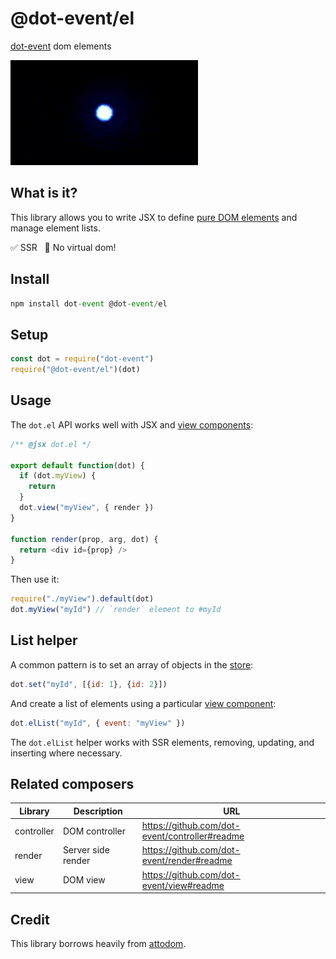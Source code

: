 # @dot-event/el

[dot-event](https://github.com/dot-event/dot-event#readme) dom elements

![element](element.gif)

## What is it?

This library allows you to write JSX to define [pure DOM elements](https://developer.mozilla.org/en-US/docs/Web/API/Element) and manage element lists.

✅ SSR &nbsp; 🚫 No virtual dom!

## Install

```js
npm install dot-event @dot-event/el
```

## Setup

```js
const dot = require("dot-event")
require("@dot-event/el")(dot)
```

## Usage

The `dot.el` API works well with JSX and [view components](https://github.com/dot-event/view):

```js
/** @jsx dot.el */

export default function(dot) {
  if (dot.myView) {
    return
  }
  dot.view("myView", { render })
}

function render(prop, arg, dot) {
  return <div id={prop} />
}
```

Then use it:

```js
require("./myView").default(dot)
dot.myView("myId") // `render` element to #myId
```

## List helper

A common pattern is to set an array of objects in the [store](https://github.com/dot-event/store):

```js
dot.set("myId", [{id: 1}, {id: 2}])
```

And create a list of elements using a particular [view component](https://github.com/dot-event/view):

```js
dot.elList("myId", { event: "myView" })
```

The `dot.elList` helper works with SSR elements, removing, updating, and inserting where necessary.

## Related composers

| Library    | Description    | URL                                     |
| ---------- | -------------- | --------------------------------------- |
| controller | DOM controller | https://github.com/dot-event/controller#readme |
| render     | Server side render     | https://github.com/dot-event/render#readme     |
| view       | DOM view       | https://github.com/dot-event/view#readme       |

## Credit

This library borrows heavily from [attodom](https://github.com/hville/attodom).
